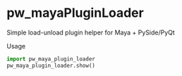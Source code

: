 # pw_mayaPluginLoader

Simple load-unload plugin helper for Maya + PySide/PyQt

Usage

```python
import pw_maya_plugin_loader
pw_maya_plugin_loader.show()
```